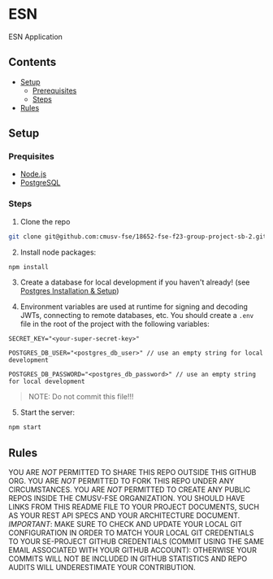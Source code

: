 # ESN

ESN Application
## Contents

-   [Setup](#setup)
    -   [Prerequisites](#prequisites)
    -   [Steps](#steps)
-   [Rules](#rules)

## Setup

### Prequisites

-   [Node.js](https://nodejs.org/en/download)
-   [PostgreSQL](docs/CONTRIBUTING.md)

### Steps

1. Clone the repo

```bash
git clone git@github.com:cmusv-fse/18652-fse-f23-group-project-sb-2.git
```

2. Install node packages:

```bash
npm install
```

3. Create a database for local development if you haven't already! (see [Postgres Installation & Setup](docs/CONTRIBUTING.md))

4. Environment variables are used at runtime for signing and decoding JWTs, connecting to remote databases, etc.
   You should create a `.env` file in the root of the project with the following variables:

```
SECRET_KEY="<your-super-secret-key>"

POSTGRES_DB_USER="<postgres_db_user>" // use an empty string for local development

POSTGRES_DB_PASSWORD="<postgres_db_password>" // use an empty string for local development
```

> NOTE: Do not commit this file!!!

5. Start the server:

```bash
npm start
```

## Rules

YOU ARE _NOT_ PERMITTED TO SHARE THIS REPO OUTSIDE THIS GITHUB ORG. YOU ARE _NOT_ PERMITTED TO FORK THIS REPO UNDER ANY CIRCUMSTANCES. YOU ARE _NOT_ PERMITTED TO CREATE ANY PUBLIC REPOS INSIDE THE CMUSV-FSE ORGANIZATION. YOU SHOULD HAVE LINKS FROM THIS README FILE TO YOUR PROJECT DOCUMENTS, SUCH AS YOUR REST API SPECS AND YOUR ARCHITECTURE DOCUMENT. _IMPORTANT_: MAKE SURE TO CHECK AND UPDATE YOUR LOCAL GIT CONFIGURATION IN ORDER TO MATCH YOUR LOCAL GIT CREDENTIALS TO YOUR SE-PROJECT GITHUB CREDENTIALS (COMMIT USING THE SAME EMAIL ASSOCIATED WITH YOUR GITHUB ACCOUNT): OTHERWISE YOUR COMMITS WILL NOT BE INCLUDED IN GITHUB STATISTICS AND REPO AUDITS WILL UNDERESTIMATE YOUR CONTRIBUTION.

